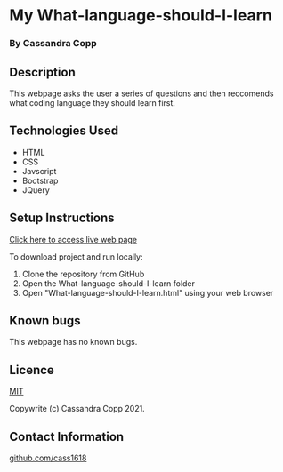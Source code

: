 # My What-language-should-I-learn

### By Cassandra Copp

## Description

This webpage asks the user a series of questions and then reccomends what coding language they should learn first.

## Technologies Used

* HTML
* CSS
* Javscript
* Bootstrap
* JQuery

## Setup Instructions

[Click here to access live web page](https://cass1618.github.io/what-language-should-i-learn)

To download project and run locally:
1. Clone the repository from GitHub
1. Open the What-language-should-I-learn folder
1. Open "What-language-should-I-learn.html" using your web browser

## Known bugs

This webpage has no known bugs.

## Licence

[MIT](https://opensource.org/licenses/MIT)

Copywrite (c) Cassandra Copp 2021.

## Contact Information

[github.com/cass1618](http://github.com/cass1618)





